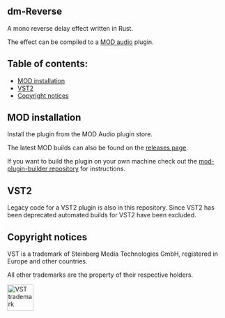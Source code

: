 ## dm-Reverse

A mono reverse delay effect written in Rust.

The effect can be compiled to a [MOD audio](https://mod.audio/) plugin.

## Table of contents:

- [MOD installation](#MOD-installation)
- [VST2](#VST2)
- [Copyright notices](#Copyright-notices)

## MOD installation

Install the plugin from the MOD Audio plugin store.

The latest MOD builds can also be found on the [releases page](https://github.com/davemollen/dm-Reverse/releases).

If you want to build the plugin on your own machine check out the [mod-plugin-builder repository](https://github.com/moddevices/mod-plugin-builder) for instructions.

## VST2

Legacy code for a VST2 plugin is also in this repository. Since VST2 has been deprecated automated builds for VST2 have been excluded.

## Copyright notices

VST is a trademark of Steinberg Media Technologies GmbH, registered in Europe and other countries.

All other trademarks are the property of their respective holders.

<img src="https://steinbergmedia.github.io/vst3_dev_portal/resources/licensing_6.png" width="60" height="auto" alt="VST trademark">
